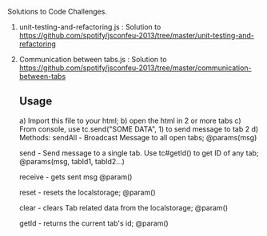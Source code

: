 Solutions to Code Challenges.

1. unit-testing-and-refactoring.js : Solution to https://github.com/spotify/jsconfeu-2013/tree/master/unit-testing-and-refactoring

2. Communication between tabs.js : Solution to https://github.com/spotify/jsconfeu-2013/tree/master/communication-between-tabs
   
   Usage
   -----
   a) Import this file to your html;
   b) open the html in 2 or more tabs
   c) From console, use tc.send("SOME DATA", 1) to send message to tab 2
   d) Methods:
      sendAll - Broadcast Message to all open tabs; @params(msg)

      send - Send message to a single tab. Use tc#getId() to get ID of any tab;
              @params(msg, tabId1, tabId2...)

      receive -  gets sent msg @param()

      reset - resets the localstorage; @param()

      clear - clears Tab related data from the localstorage; @param()

      getId - returns the current tab's id; @param()
